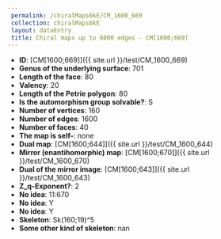 ```yaml
--- 
 permalink: /chiralMaps6kE/CM_1600_669 
 collection: chiralMaps6kE
 layout: dataEntry
 title: Chiral maps up to 6000 edges - CM[1600;669]
---
```


- **ID**: [CM[1600;669]]({{ site.url }}/test/CM_1600_669)
- **Genus of the underlying surface**: 701
- **Length of the face**: 80
- **Valency**: 20
- **Length of the Petrie polygon**: 80
- **Is the automorphism group solvable?**: S
- **Number of vertices**: 160
- **Number of edges**: 1600
- **Number of faces**: 40
- **The map is self-**: none
- **Dual map**: [CM[1600;644]]({{ site.url }}/test/CM_1600_644)
- **Mirror (enantihomorphic) map**: [CM[1600;670]]({{ site.url }}/test/CM_1600_670)
- **Dual of the mirror image**: [CM[1600;643]]({{ site.url }}/test/CM_1600_643)
- **Z_q-Exponent?**: 2
- **No idea**:  11:670
- **No idea**: Y
- **No idea**: Y
- **Skeleton**: Sk(160;19)^5
- **Some other kind of skeleton**: nan

